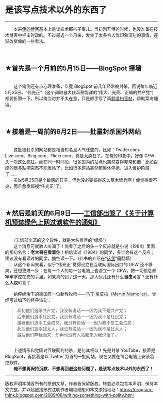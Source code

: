 # 是该写点技术以外的东西了 

-----

<div class="post-body entry-content">
　　本来<a href="https://program-think.blogspot.com/">俺的博客</a>基本上是谈技术那档子事儿。当初刚开博的时候，也没准备在技术博客中抨击时政的。不过最近一个月来，发生了太多令人俺印象深刻的事情，逐渐改变俺的一些看法。<a name="more"></a><br/>
<br/>
<br/>
<h2>★首先是一个月前的5月15日——BlogSpot 撞墙</h2><br/>
　　这个俺倒还有点心理准备，毕竟 BlogSpot 前几年经常被封杀。再说每年临近5月35日，“伟光正”（这个词取自大伙耳熟能详的“伟大、光荣、正确的共产党”）都要折腾一下，所以俺当时并不太在意，只是顺手写了篇<a href="../../2009/05/how-to-break-through-gfw.md">翻墙扫盲帖</a>，帮助菜鸟翻墙。<br/>
<br/>
<br/>
<h2>★接着是一周前的6月2日——批量封杀国外网站</h2><br/>
　　这批被封杀的网站都是相当知名且人气旺盛的，比如：Twitter.com、Live.com、Bing.com、Flickr.com，真是太疯狂了。在俺的印象中，好像 GFW 头一次这么疯狂。而在同一时间段，很多国内的站点也突然变得非常和谐：比如百度的很多贴吧突然不能发帖了、比如很多网站突然都集体停运，进入维护阶段了......<br/>
　　虽说5月35日是个敏感的日子，但也没必要搞得这么草木皆兵啊！俺觉得很不爽，而且愈发鄙视“伟光正”了。<br/>
<br/>
<br/>
<h2>★然后是前天的6月9日——<a href="http://tech.sina.com.cn/it/2009-06-09/11573162481.shtml" rel="nofollow" target="_blank">工信部出笼了《关于计算机预装绿色上网过滤软件的通知》</a></h2><br/>
　　（工信部出笼的这个软件，就是大名鼎鼎的“绿坝”）<br/>
　　这个消息可就骇人听闻了！俺看了之后的头一个反应就是小说《1984》里面的那句名言：<b>老大哥在看着你</b>！相信读过《1984》的同学，多半会有这个反应；建议没有看读过的同学，抽空读一下。（此书的介绍在“<a href="../../2009/06/book-review-1984.md">这里</a>”需翻墙）<br/>
　　从这个新闻来看，似乎“伟光正”觉得设立在互联网国际出口的 GFW 还不够爽，还想更进一步：在每一个人的每一台电脑上也设立一个 GFW，把一切信息都牢牢掌控在党的手里。如果真的到了这一天，那大伙儿还有什么<b>自由</b>可言？还有什么<b>人权</b>可言？<br/>
<br/>
　　纳粹统治下的德国有一位新教牧师——<a href="https://zh.wikipedia.org/wiki/%E9%A6%AC%E4%B8%81%C2%B7%E5%B0%BC%E8%8E%AB%E6%8B%89" rel="nofollow" target="_blank">马丁·尼莫拉（Martin Niemoller）</a>，曾经写过如下的经典诗句：<br/>
<blockquote>起初他们追杀共产党，我没有说话——因为我不是共产党；<br/>
后来他们追杀社民党，我没有说话——因为我不是社民党；<br/>
接著他们追杀工会成员，我没有说话——因为我不是工会成员；<br/>
此后他们追杀犹太人，我没有说话——因为我不是犹太人；<br/>
最后他们奔我而来，却再也没有人站起来为我说话了。</blockquote><br/>
　　上述情形和党国对互联网的封杀，是何其相似！先是封杀 YouTube，接着是 BlogSpot，再接着是以 Twitter 为首的一批网站，现在又要在每台电脑上安装监控软件。<br/>
　　<b>俺不想再保持沉默、不想再回避这些问题了，是该写点技术以外的东西了！</b>
</div>


------------------------------------------------

版权声明本博客所有的原创文章，作者皆保留版权。转载必须包含本声明，保持本文完整，并以超链接形式注明作者编程随想和本文原始地址：https://program-think.blogspot.com/2009/06/writing-something-with-polity.html
